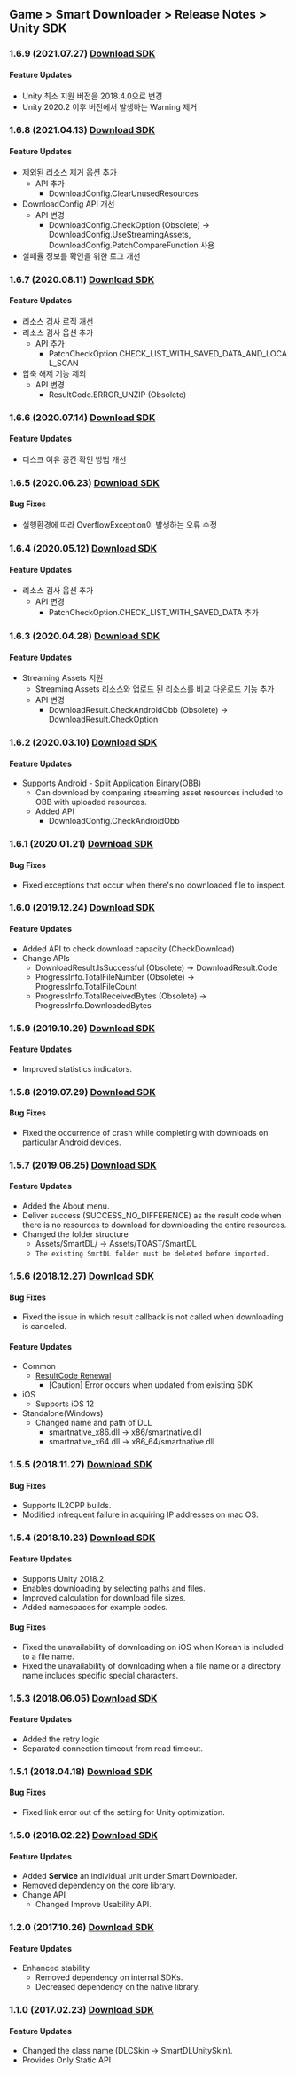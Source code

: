 ## Game > Smart Downloader > Release Notes > Unity SDK

### 1.6.9 (2021.07.27) [Download SDK](https://static.toastoven.net/toastcloud/sdk_download/Smart%20Downloader/Smart-downloader-1.6.9.unitypackage)

#### Feature Updates
* Unity 최소 지원 버전을 2018.4.0으로 변경
* Unity 2020.2 이후 버전에서 발생하는 Warning 제거


### 1.6.8 (2021.04.13) [Download SDK](https://static.toastoven.net/toastcloud/sdk_download/Smart%20Downloader/Smart-downloader-1.6.8.unitypackage)

#### Feature Updates
* 제외된 리소스 제거 옵션 추가
    * API 추가
        * DownloadConfig.ClearUnusedResources
* DownloadConfig API 개선
    * API 변경
        * DownloadConfig.CheckOption (Obsolete) → DownloadConfig.UseStreamingAssets, DownloadConfig.PatchCompareFunction 사용
* 실패율 정보를 확인을 위한 로그 개선


### 1.6.7 (2020.08.11) [Download SDK](https://static.toastoven.net/toastcloud/sdk_download/Smart%20Downloader/Smart-downloader-1.6.7.unitypackage)

#### Feature Updates
* 리소스 검사 로직 개선
* 리소스 검사 옵션 추가
    * API 추가
        * PatchCheckOption.CHECK_LIST_WITH_SAVED_DATA_AND_LOCAL_SCAN
* 압축 해제 기능 제외
    * API 변경
        * ResultCode.ERROR_UNZIP (Obsolete)


### 1.6.6 (2020.07.14) [Download SDK](https://static.toastoven.net/toastcloud/sdk_download/Smart%20Downloader/Smart-downloader-1.6.6.unitypackage)

#### Feature Updates
* 디스크 여유 공간 확인 방법 개선


### 1.6.5 (2020.06.23) [Download SDK](https://static.toastoven.net/toastcloud/sdk_download/Smart%20Downloader/Smart-downloader-1.6.5.unitypackage)

#### Bug Fixes
* 실행환경에 따라 OverflowException이 발생하는 오류 수정


### 1.6.4 (2020.05.12) [Download SDK](https://static.toastoven.net/toastcloud/sdk_download/Smart%20Downloader/Smart-downloader-1.6.4.unitypackage)

#### Feature Updates
* 리소스 검사 옵션 추가
    * API 변경
        * PatchCheckOption.CHECK_LIST_WITH_SAVED_DATA 추가

### 1.6.3 (2020.04.28) [Download SDK](https://static.toastoven.net/toastcloud/sdk_download/Smart%20Downloader/Smart-downloader-1.6.3.unitypackage)

#### Feature Updates
* Streaming Assets 지원
    * Streaming Assets 리소스와 업로드 된 리소스를 비교 다운로드 기능 추가
    * API 변경
        * DownloadResult.CheckAndroidObb (Obsolete) → DownloadResult.CheckOption


### 1.6.2 (2020.03.10) [Download SDK](https://static.toastoven.net/toastcloud/sdk_download/Smart%20Downloader/Smart-downloader-1.6.2.unitypackage)

#### Feature Updates
* Supports Android - Split Application Binary(OBB) 
    * Can download by comparing streaming asset resources included to OBB with uploaded resources.
    * Added API 
        * DownloadConfig.CheckAndroidObb

### 1.6.1 (2020.01.21) [Download SDK](https://static.toastoven.net/toastcloud/sdk_download/Smart%20Downloader/Smart-downloader-1.6.1.unitypackage)

#### Bug Fixes
* Fixed exceptions that occur when there's no downloaded file to inspect. 


### 1.6.0 (2019.12.24) [Download SDK](https://static.toastoven.net/toastcloud/sdk_download/Smart%20Downloader/Smart-downloader-1.6.0.unitypackage)

#### Feature Updates
* Added API to check download capacity (CheckDownload)
* Change APIs 
    * DownloadResult.IsSuccessful (Obsolete) → DownloadResult.Code
    * ProgressInfo.TotalFileNumber (Obsolete) → ProgressInfo.TotalFileCount
    * ProgressInfo.TotalReceivedBytes (Obsolete) → ProgressInfo.DownloadedBytes


### 1.5.9 (2019.10.29) [Download SDK](https://static.toastoven.net/toastcloud/sdk_download/Smart%20Downloader/Smart-downloader-1.5.9.unitypackage)

#### Feature Updates
* Improved statistics indicators.

### 1.5.8 (2019.07.29) [Download SDK](https://static.toastoven.net/toastcloud/sdk_download/Smart%20Downloader/Smart-downloader-1.5.8.unitypackage)

#### Bug Fixes
* Fixed the occurrence of crash while completing with downloads on particular Android devices.


### 1.5.7 (2019.06.25) [Download SDK](https://static.toastoven.net/toastcloud/sdk_download/Smart%20Downloader/Smart-downloader-1.5.7.unitypackage)

#### Feature Updates
* Added the About menu.
* Deliver success (SUCCESS_NO_DIFFERENCE) as the result code when there is no resources to download for downloading the entire resources. 
* Changed the folder structure
    * Assets/SmartDL/ → Assets/TOAST/SmartDL
    * `The existing SmrtDL folder must be deleted before imported. `

### 1.5.6 (2018.12.27) [Download SDK](https://static.toastoven.net/toastcloud/sdk_download/Smart%20Downloader/Smart-downloader-1.5.6.unitypackage)

#### Bug Fixes
* Fixed the issue in which result callback is not called when downloading is canceled.

#### Feature Updates
* Common
    * [ResultCode Renewal](/Game/Smart%20Downloader/ko/error-code)
        * [Caution] Error occurs when updated from existing SDK
* iOS
    * Supports iOS 12 
* Standalone(Windows)
    * Changed name and path of DLL 
        * smartnative_x86.dll → x86/smartnative.dll
        * smartnative_x64.dll → x86_64/smartnative.dll


### 1.5.5 (2018.11.27) [Download SDK](https://static.toastoven.net/toastcloud/sdk_download/Smart%20Downloader/Smart-downloader-1.5.5.unitypackage)

#### Bug Fixes
* Supports IL2CPP builds. 
* Modified infrequent failure in acquiring IP addresses on mac OS. 


### 1.5.4 (2018.10.23) [Download SDK](https://static.toastoven.net/toastcloud/sdk_download/Smart%20Downloader/Smart-downloader-1.5.4.unitypackage)

#### Feature Updates
* Supports Unity 2018.2. 
* Enables downloading by selecting paths and files. 
* Improved calculation for download file sizes.
* Added namespaces for example codes. 

#### Bug Fixes
* Fixed the unavailability of downloading on iOS when Korean is included to a file name. 
* Fixed the unavailability of downloading when a file name or a directory name includes specific special characters.



### 1.5.3 (2018.06.05) [Download SDK](https://static.toastoven.net/toastcloud/sdk_download/Smart%20Downloader/Smart-downloader-1.5.3.unitypackage)

#### Feature Updates
* Added the retry logic 
* Separated connection timeout from read timeout.


### 1.5.1 (2018.04.18) [Download SDK](https://static.toastoven.net/toastcloud/sdk_download/Smart%20Downloader/Smart-downloader-1.5.1.unitypackage)

#### Bug Fixes
* Fixed link error out of the setting for Unity optimization.


### 1.5.0 (2018.02.22) [Download SDK](https://static.toastoven.net/toastcloud/sdk_download/Smart%20Downloader/Smart-downloader-1.5.0.unitypackage)

#### Feature Updates
* Added **Service** an individual unit under Smart Downloader. 
* Removed dependency on the core library.
* Change API 
    * Changed Improve Usability API.


### 1.2.0 (2017.10.26) [Download SDK](https://static.toastoven.net/toastcloud/sdk_download/Smart%20Downloader/Smart-downloader-1.2.0.unitypackage)

#### Feature Updates
* Enhanced stability 
    * Removed dependency on internal SDKs. 
    * Decreased dependency on the native library.

### 1.1.0 (2017.02.23) [Download SDK](https://static.toastoven.net/toastcloud/sdk_download/Smart%20Downloader/SmartDownloaderSDK_v1.1.0.unitypackage)

#### Feature Updates
* Changed the class name (DLCSkin -> SmartDLUnitySkin).
* Provides Only Static API 

